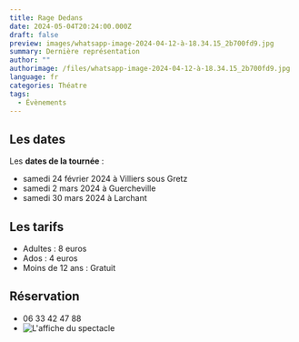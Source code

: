 ```yaml
---
title: Rage Dedans
date: 2024-05-04T20:24:00.000Z
draft: false
preview: images/whatsapp-image-2024-04-12-à-18.34.15_2b700fd9.jpg
summary: Dernière représentation
author: ""
authorimage: /files/whatsapp-image-2024-04-12-à-18.34.15_2b700fd9.jpg
language: fr
categories: Théatre
tags:
  - Évènements
---
```

## Les dates

Les **dates de la tournée** :

* samedi 24 février 2024 à Villiers sous Gretz
* samedi 2 mars 2024 à Guercheville
* samedi 30 mars 2024 à Larchant

## Les tarifs

* Adultes : 8 euros
* Ados : 4 euros
* Moins de 12 ans : Gratuit

## Réservation

* 06 33 42 47 88
* ![](/files/whatsapp-image-2024-04-12-à-18.34.15_2b700fd9.jpg "L'affiche du spectacle")
